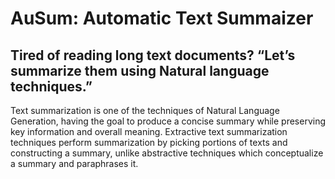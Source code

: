 # AuSum: Automatic Text Summaizer
## Tired of reading long text documents? “Let’s summarize them using Natural language techniques.”
Text summarization is one of the techniques of Natural Language Generation, having the goal to produce a concise summary while preserving key information and overall meaning.
Extractive text summarization techniques perform summarization by picking portions of texts and constructing a summary, unlike abstractive techniques which conceptualize a summary and paraphrases it.
